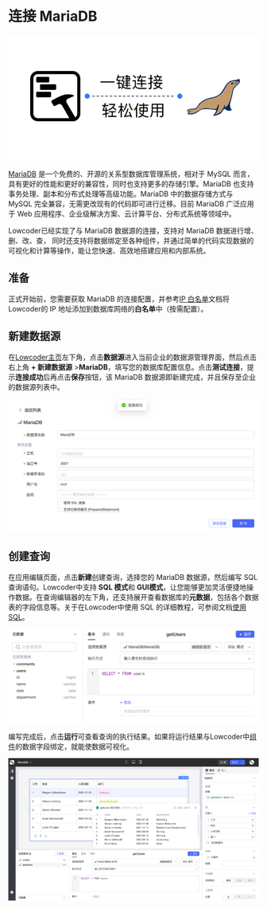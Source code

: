 # 连接 MariaDB

![](../assets/5-20231002172952-45sty8i.png)​

[MariaDB](https://mariadb.org/) 是一个免费的、开源的关系型数据库管理系统，相对于 MySQL 而言，具有更好的性能和更好的兼容性，同时也支持更多的存储引擎。MariaDB 也支持事务处理、副本和分布式处理等高级功能。MariaDB 中的数据存储方式与 MySQL 完全兼容，无需更改现有的代码即可进行迁移。目前 MariaDB 广泛应用于 Web 应用程序、企业级解决方案、云计算平台、分布式系统等领域中。

Lowcoder已经实现了与 MariaDB 数据源的连接，支持对 MariaDB 数据进行增、删、改、查， 同时还支持将数据绑定至各种组件，并通过简单的代码实现数据的可视化和计算等操作，能让您快速、高效地搭建应用和内部系统。

## 准备

正式开始前，您需要获取 MariaDB 的连接配置，并参考[IP 白名单](../ip-allowlist)文档将Lowcoder的 IP 地址添加到数据库网络的**白名单**中（按需配置）。

## 新建数据源

在[Lowcoder主页](https://cloud.majiang.co/apps)左下角，点击**数据源**进入当前企业的数据源管理界面，然后点击右上角 **+ 新建数据源** > ​**MariaDB**​，填写您的数据库配置信息。点击​**测试连接**​，提示**连接成功**后再点击**保存**按钮，该 MariaDB 数据源即新建完成，并且保存至企业的数据源列表中。

![](../assets/2-20231002172952-anxi3v7.png)​

## 创建查询

在应用编辑页面，点击**新建**创建查询，选择您的 MariaDB 数据源，然后编写 SQL 查询语句。Lowcoder中支持 **SQL 模式**和 **GUI模式**​，让您能够更加灵活便捷地操作数据。在查询编辑器的左下角，还支持展开查看数据库的​**元数据**​，包括各个数据表的字段信息等。关于在Lowcoder中使用 SQL 的详细教程，可参阅文档[使用 SQL](../using-sql)。

![](../assets/3-20231002172952-i5l7zxr.png)​

编写完成后，点击**运行**可查看查询的执行结果。如果将运行结果与Lowcoder中[组件](../component-guides)的数据字段绑定，就能使数据可视化。

![](../assets/4-20231002172952-i9lcnnz.png)​
